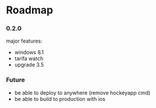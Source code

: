 # Roadmap

### 0.2.0

major features:

* windows 8.1
* tarifa watch
* upgrade 3.5

### Future

* be able to deploy to anywhere (remove hockeyapp cmd)
* be able to build to production with ios
